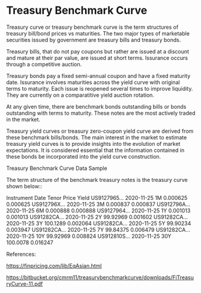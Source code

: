 # Treasury Benchmark Curve 

Treasury curve or treasury benchmark curve is the term structures of treasury bill/bond prices vs maturities. The two major types of marketable securities issued by government are treasury bills and treasury bonds.

Treasury bills, that do not pay coupons but rather are issued at a discount and mature at their par value, are issued at short terms. Issurance occurs through a competitive auction.

Treasury bonds pay a fixed semi-annual coupon and have a fixed maturity date. Issurance involves maturities across the yield curve with original terms to maturity. Each issue is reopened several times to improve liquidity. They are currently on a comparatitive yield auction rotation.

At any given time, there are benchmark bonds outstanding bills or bonds outstanding with terms to maturity. These notes are the most actively traded in the market.

Treasury yield curves or treasury zero-coupon yield curve are derived from these benchmark bills/bonds. The main interest in the market to estimate treasury yield curves is to provide insights into the evolution of market expectations. It is considered essential that the information contained in these bonds be incorporated into the yield curve construction.

Treasury Benchmark Curve Data Sample

The term structure of the benchmark treasury notes is the treasury curve shown below::


Instrument	Date	Tenor	Price	Yield
US9127965…	2020-11-25	1M	0.000625	0.000625
US912796X…	2020-11-25	3M	0.000837	0.000837
US912796A...	2020-11-25	6M	0.000888	0.000888
US9127964…	2020-11-25	1Y	0.001013	0.001013
US91282CA…	2020-11-25	2Y	99.92969	0.001602
US91282CA…	2020-11-25	3Y	100.1289	0.002064
US91282CA…	2020-11-25	5Y	99.90234	0.003947
US91282CA…	2020-11-25	7Y	99.84375	0.006479
US91282CA…	2020-11-25	10Y	99.92969	0.008824
US912810S…	2020-11-25	30Y	100.0078	0.016247

References:

https://finpricing.com/lib/EqAsian.html

https://bitbucket.org/cmrm11/treasurybenchmarkcurve/downloads/FiTreasuryCurve-11.pdf

